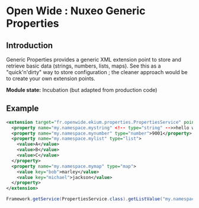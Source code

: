 Open Wide : Nuxeo Generic Properties
====================================

## Introduction

Generic Properties provides a generic XML extension point to store and retrieve basic data (strings, numbers, lists, maps). See this as a "quick'n'dirty" way to store configuration ; the cleaner approach would be to create your own extension points.

**Module state:** Incubation (but adapted from production code)

## Example
  
```xml
<extension target="fr.openwide.ekium.properties.PropertiesService" point="properties">
  <property name="my.namespace.mystring" <!-- type="string" -->>hello world</property>
  <property name="my.namespace.mynumber" type="number">9001</property>
  <property name="my.namespace.mylist" type="list">
    <value>A</value>
    <value>B</value>
    <value>C</value>
  </property>
  <property name="my.namespace.mymap" type="map">
    <value key="bob">marley</value>
    <value key="michael">jackson</value>
  </property>
</extension>
```

```java
Framework.getService(PropertiesService.class).getListValue("my.namespace.mylist");
```
